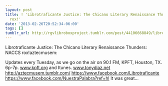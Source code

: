 ```yaml
---
layout: post
title: ! 'Librotraficante Justice: The Chicano Literary Renaissance Thunders: NACCS
  rox!'
date: '2013-02-26T20:52:34-06:00'
tags: []
tumblr_url: http://rgvlibroboxproject.tumblr.com/post/44106668849/librotraficante-justice-the-chicano-literary
---
```

Librotraficante Justice: The Chicano Literary Renaissance Thunders: NACCS rox!aztecmusem:



Updates every Tuesday, as we go on the air on
90.1 FM, KPFT, Houston, TX. 6p-7p.
www.kpft.org and Itunes.
www.tonydiaz.net
http://aztecmusem.tumblr.com/
https://www.facebook.com/Librotraficante
https://www.facebook.com/NuestraPalabra?ref=hl  It was great…
